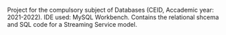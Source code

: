 Project for the compulsory subject of Databases (CEID, Accademic year: 2021-2022).
IDE used: MySQL Workbench.
Contains the relational shcema and SQL code for a Streaming Service model.
